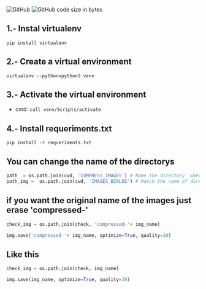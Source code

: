 <img alt="GitHub" src="https://img.shields.io/github/license/xVyrusz/Compress-Images?style=plastic">  <img alt="GitHub code size in bytes" src="https://img.shields.io/github/languages/code-size/xVyrusz/Compress-Images?style=plastic">

## 1.- Instal virtualenv
`pip install virtualenv`
## 2.- Create a virtual environment
`virtualenv --python=python3 venv`
## 3.- Activate the virtual environment
- cmd: `call venv/Scripts/activate`
## 4.- Install requeriments.txt
`pip install -r requeriments.txt`

## You can  change the  name of  the  directorys
```Python
path  = os.path.join(cwd, 'COMPRESS_IMAGES') # Name the directory  where  will be created and saved the images
path_img =  os.path.join(cwd, 'IMAGES_BIRLOS') # Match the name of directory where are the images to compress
```
## if you want the original name of the images just erase 'compressed-'
```Python
check_img = os.path.join(check, 'compressed-'+ img_name)

img.save('compressed-'+ img_name, optimize=True, quality=30)
```
## Like this
```Python
check_img = os.path.join(check, img_name)

img.save(img_name, optimize=True, quality=30)
```
